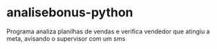 # analisebonus-python
Programa analiza planilhas de vendas e verifica vendedor que atingiu a meta, avisando o supervisor com um sms


